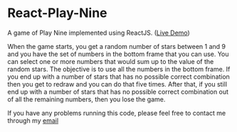 # React-Play-Nine

A game of Play Nine implemented using ReactJS. ([Live Demo](http://codepen.io/kevlai22/pen/BQzbjY?editors=0010))

When the game starts, you get a random number of stars between 1 and 9 and you have the set of numbers in the bottom frame that you can use. You can select one or more numbers that would sum up to the value of the random stars. The objective is to use all the numbers in the bottom frame. If you end up with a number of stars that has no possible correct combination then you get to redraw and you can do that five times. After that, if you still end up with a number of stars that has no possible correct combination out of all the remaining numbers, then you lose the game.

If you have any problems running this code, please feel free to contact me through my [email](kevlai22@uw.edu)
